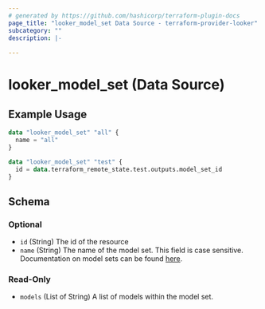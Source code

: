 ```yaml
---
# generated by https://github.com/hashicorp/terraform-plugin-docs
page_title: "looker_model_set Data Source - terraform-provider-looker"
subcategory: ""
description: |-
  
---
```


# looker_model_set (Data Source)

## Example Usage 

```terraform
data "looker_model_set" "all" {
  name = "all"
}

data "looker_model_set" "test" {
  id = data.terraform_remote_state.test.outputs.model_set_id
}
```

<!-- schema generated by tfplugindocs -->
## Schema

### Optional

- `id` (String) The id of the resource
- `name` (String) The name of the model set. This field is case sensitive. Documentation on model sets can be found [here](https://docs.looker.com/admin-options/settings/roles#model_sets).

### Read-Only

- `models` (List of String) A list of models within the model set.


